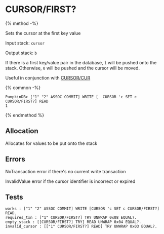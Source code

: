 # CURSOR/FIRST?

{% method -%}

Sets the cursor at the first key value

Input stack: `cursor`

Output stack: `b`

If there is a first key/value pair in the database, `1` will be pushed onto the stack.
Otherwise, `0` will be pushed and the cursor will be moved.

Useful in conjunction with [CURSOR/CUR](../QCURSOR/CUR.md)

{% common -%}

```
PumpkinDB> ["1" "2" ASSOC COMMIT] WRITE [  CURSOR 'c SET c CURSOR/FIRST?] READ
1
```

{% endmethod %}

## Allocation

Allocates for values to be put onto the stack

## Errors

NoTransaction error if there's no current write transaction

InvalidValue error if the cursor identifier is incorrect or expired

## Tests

```test
works : ["1" "2" ASSOC COMMIT] WRITE [CURSOR 'c SET c CURSOR/FIRST?] READ.
requires_txn : ["1" CURSOR/FIRST?] TRY UNWRAP 0x08 EQUAL?.
empty_stack : [[CURSOR/FIRST?] TRY] READ UNWRAP 0x04 EQUAL?.
invalid_cursor : [["1" CURSOR/FIRST?] READ] TRY UNWRAP 0x03 EQUAL?.
```
